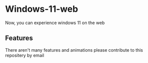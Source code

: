 # Windows-11-web
Now, you can experience windows 11 on the web

## Features
There aren't many features and animations please contribute to this repositery by email
